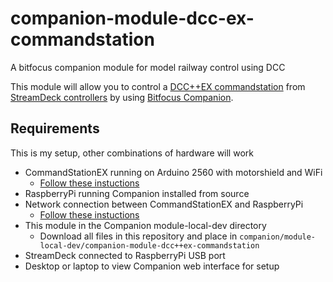 # companion-module-dcc-ex-commandstation
A bitfocus companion module for model railway control using DCC 

This module will allow you to control a [DCC++EX commandstation](https://dcc-ex.com/index.html) from [StreamDeck controllers](https://www.elgato.com/en/stream-deck) by using [Bitfocus Companion](https://bitfocus.io).

## Requirements
This is my setup, other combinations of hardware will work

* CommandStationEX running on Arduino 2560 with motorshield and WiFi
  * [Follow these instuctions](https://dcc-ex.com/get-started/index.html)
* RaspberryPi running Companion installed from source
* Network connection between CommandStationEX and RaspberryPi
  * [Follow these instuctions](https://github.com/bitfocus/companion/wiki/Manual-Install-on-Raspberry-Pi)
* This module in the Companion module-local-dev directory
  * Download all files in this repository and place in `companion/module-local-dev/companion-module-dcc++ex-commandstation`
* StreamDeck connected to RaspberryPi USB port
* Desktop or laptop to view Companion web interface for setup
